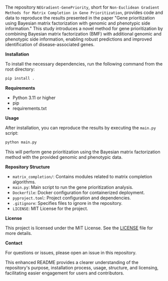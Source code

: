 The repository `NEGradient-GenePriority`, short for `Non-Euclidean Gradient Methods for Matrix Completion in Gene Prioritization`, provides code and data to reproduce the results presented in the paper "Gene prioritization using Bayesian matrix factorization with genomic and phenotypic side information." This study introduces a novel method for gene prioritization by combining Bayesian matrix factorization (BMF) with additional genomic and phenotypic side information, enabling robust predictions and improved identification of disease-associated genes.

**Installation**

To install the necessary dependencies, run the following command from the root directory:

```bash
pip install .
```

**Requirements**

- Python 3.11 or higher
- pip
- requirements.txt

**Usage**

After installation, you can reproduce the results by executing the `main.py` script:

```bash
python main.py
```

This will perform gene prioritization using the Bayesian matrix factorization method with the provided genomic and phenotypic data.

**Repository Structure**

- `matrix_completion/`: Contains modules related to matrix completion algorithms.
- `main.py`: Main script to run the gene prioritization analysis.
- `Dockerfile`: Docker configuration for containerized deployment.
- `pyproject.toml`: Project configuration and dependencies.
- `.gitignore`: Specifies files to ignore in the repository.
- `LICENSE`: MIT License for the project.

**License**

This project is licensed under the MIT License. See the [LICENSE](LICENSE) file for more details.

**Contact**

For questions or issues, please open an issue in this repository.

This enhanced README provides a clearer understanding of the repository's purpose, installation process, usage, structure, and licensing, facilitating easier engagement for users and contributors. 